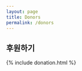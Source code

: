 ```yaml
---
layout: page
title: Donors
permalink: /donors
---
```


## 후원하기

{% include donation.html %}  


<!--
후원하신 분께서는 누락되거나, 잘못된 정보가 있을 경우 반드시 연락주세요.

## 후원자

{% for scale in site.data.donor_scale %}
{% assign donors = site.data.donor | where_exp: "item", "item.scale <= scale.max" | where_exp: "item", "item.scale > scale.min" | reverse | sort: "scale" | reverse %}
{% if donors.size > 0 %}
{% include donor_list.html donors=donors %}
<br/>
{% endif %}
{% endfor %}

-->
